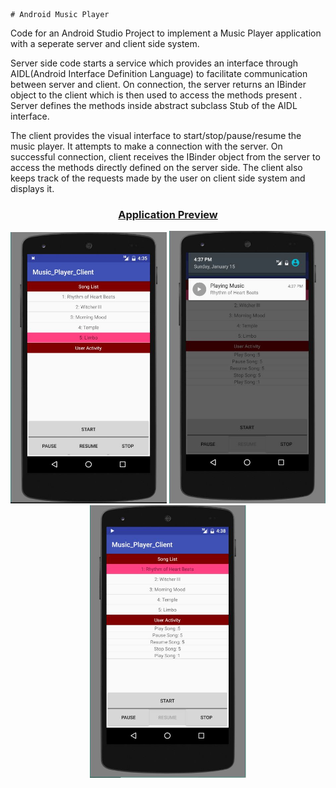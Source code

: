 	# Android Music Player
Code for an Android Studio Project to implement a Music Player application with a seperate server and client side system.

Server side code starts a service which provides an interface through AIDL(Android Interface Definition Language) to facilitate communication between server and client. On connection, the server returns an IBinder object to the client which is then used to access the methods present . Server defines the methods inside abstract subclass Stub of the AIDL interface. 

The client provides the visual interface to start/stop/pause/resume the music player. It attempts to make a connection with the server. On successful connection, client receives the IBinder object from the server to access the methods directly defined on the server side. The client also keeps track of the requests made by the user on client side system and displays it.

<h3 align="center">
	<u>Application Preview</u>
</h3>

<p align="center">
	<img src="Music_Player_Client/Images/Main.JPG" width="250px">
	<img src="Music_Player_Client/Images/Notification.JPG" width="250px">
	<img src="Music_Player_Client/Images/Activity.JPG" width="250px">
</p>
